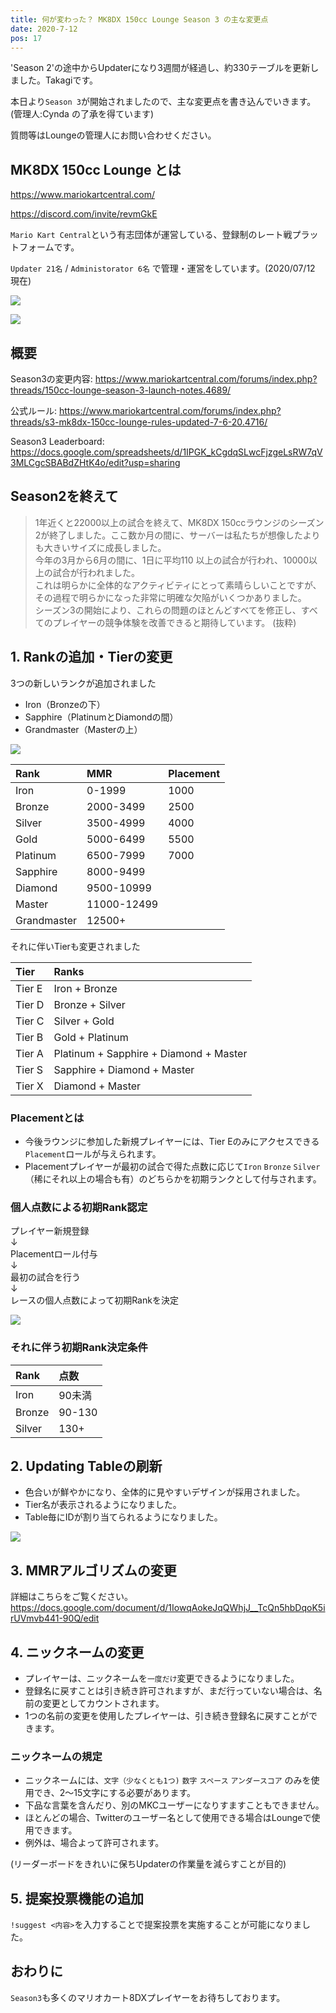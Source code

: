 ```yaml
---
title: 何が変わった？ MK8DX 150cc Lounge Season 3 の主な変更点
date: 2020-7-12
pos: 17
---
```

'Season 2'の途中からUpdaterになり3週間が経過し、約330テーブルを更新しました。Takagiです。

本日より`Season 3`が開始されましたので、主な変更点を書き込んでいきます。(管理人:Cynda の了承を得ています)

質問等はLoungeの管理人にお問い合わせください。

## MK8DX 150cc Lounge とは

https://www.mariokartcentral.com/

https://discord.com/invite/revmGkE

`Mario Kart Central`という有志団体が運営している、登録制のレート戦プラットフォームです。

`Updater 21名` / `Administorator 6名` で管理・運営をしています。(2020/07/12 現在)　

![](https://i.imgur.com/f9U2rYs.png)

![](https://i.imgur.com/SeLqJnj.png)

## 概要
Season3の変更内容: https://www.mariokartcentral.com/forums/index.php?threads/150cc-lounge-season-3-launch-notes.4689/

公式ルール: https://www.mariokartcentral.com/forums/index.php?threads/s3-mk8dx-150cc-lounge-rules-updated-7-6-20.4716/ <br/>

Season3 Leaderboard: https://docs.google.com/spreadsheets/d/1IPGK_kCgdqSLwcFjzgeLsRW7qV3MLCgcSBABdZHtK4o/edit?usp=sharing

## Season2を終えて
> 1年近くと22000以上の試合を終えて、MK8DX 150ccラウンジのシーズン2が終了しました。ここ数か月の間に、サーバーは私たちが想像したよりも大きいサイズに成長しました。<br/>
今年の3月から6月の間に、1日に平均110 以上の試合が行われ、10000以上の試合が行われました。<br/>
これは明らかに全体的なアクティビティにとって素晴らしいことですが、その過程で明らかになった非常に明確な欠陥がいくつかありました。<br/>
シーズン3の開始により、これらの問題のほとんどすべてを修正し、すべてのプレイヤーの競争体験を改善できると期待しています。
(抜粋)

## 1. Rankの追加・Tierの変更

3つの新しいランクが追加されました
- Iron（Bronzeの下）
- Sapphire（PlatinumとDiamondの間）
- Grandmaster（Masterの上）

![](https://i.imgur.com/X4cznWx.png)

Rank | MMR | Placement
:--- | :---  | :---
Iron | 0-1999 | 1000
Bronze | 2000-3499 | 2500
Silver | 3500-4999 | 4000
Gold | 5000-6499 | 5500
Platinum | 6500-7999 | 7000
Sapphire| 8000-9499 
Diamond |9500-10999
Master |11000-12499
Grandmaster | 12500+

それに伴いTierも変更されました

Tier | Ranks
:--- | :--
Tier E | Iron + Bronze
Tier D | Bronze + Silver
Tier C | Silver + Gold
Tier B | Gold + Platinum
Tier A | Platinum + Sapphire + Diamond + Master
Tier S | Sapphire + Diamond + Master
Tier X | Diamond + Master

### Placementとは
- 今後ラウンジに参加した新規プレイヤーには、Tier Eのみにアクセスできる`Placement`ロールが与えられます。
- Placementプレイヤーが最初の試合で得た点数に応じて`Iron` `Bronze` `Silver`（稀にそれ以上の場合も有）のどちらかを初期ランクとして付与されます。

### 個人点数による初期Rank認定
プレイヤー新規登録<br/>
↓<br/>
Placementロール付与<br/>
↓<br/>
最初の試合を行う<br/>
↓<br/>
レースの個人点数によって初期Rankを決定

![](https://i.imgur.com/P11Dk10.png)

### それに伴う初期Rank決定条件
Rank | 点数
:--- | :--
Iron | 90未満
Bronze | 90-130
Silver | 130+

## 2. Updating Tableの刷新
- 色合いが鮮やかになり、全体的に見やすいデザインが採用されました。
- Tier名が表示されるようになりました。
- Table毎にIDが割り当てられるようになりました。

![](https://i.imgur.com/YGsv6RC.png)

## 3. MMRアルゴリズムの変更
詳細はこちらをご覧ください。<br/>
https://docs.google.com/document/d/1IowqAokeJqQWhjJ__TcQn5hbDqoK5irUVmvb441-90Q/edit

## 4. ニックネームの変更
- プレイヤーは、ニックネームを`一度だけ`変更できるようになりました。
- 登録名に戻すことは引き続き許可されますが、まだ行っていない場合は、名前の変更としてカウントされます。
- 1つの名前の変更を使用したプレイヤーは、引き続き登録名に戻すことができます。

### ニックネームの規定
- ニックネームには、`文字（少なくとも1つ)` `数字` `スペース` `アンダースコア` のみを使用でき、2〜15文字にする必要があります。
- 下品な言葉を含んだり、別のMKCユーザーになりすますこともできません。
- ほとんどの場合、Twitterのユーザー名として使用できる場合はLoungeで使用できます。
- 例外は、場合よって許可されます。

(リーダーボードをきれいに保ちUpdaterの作業量を減らすことが目的)

## 5. 提案投票機能の追加
`!suggest <内容>`を入力することで提案投票を実施することが可能になりました。

## おわりに
`Season3`も多くのマリオカート8DXプレイヤーをお待ちしております。
